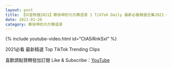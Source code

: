 ```yaml
---
layout: post
title: 【抖音熱搜2021】蔡徐坤的凡尔赛语录 1 TikTok Daily 最新必看精選合集2021 01 26
date: 2021-01-26
category: 蔡徐坤的凡尔赛语录
---
```


{% include youtube-video.html id="CtA5iRnkSxI" %}

2021必看 最新精選 Top TikTok Trending Clips

喜歡請點贊轉發加訂閱 Like & Subscribe：[YouTube](https://www.youtube.com/channel/UCAoR7VcanIPd04uEq_GIylA/videos)

